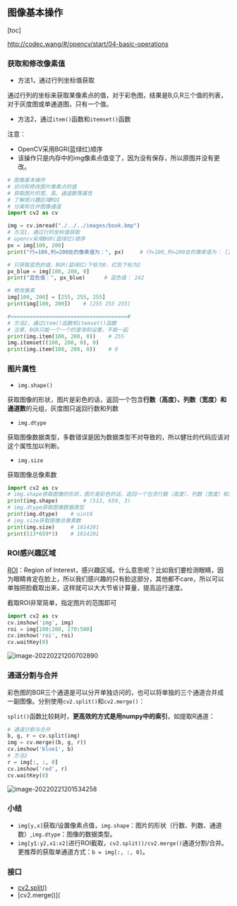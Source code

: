 ## 图像基本操作

[toc]

http://codec.wang/#/opencv/start/04-basic-operations

### 获取和修改像素值

- 方法1，通过行列坐标值获取

通过行列的坐标来获取某像素点的值，对于彩色图，结果是B,G,R三个值的列表，对于灰度图或单通道图，只有一个值。

- 方法2，通过`item()`函数和`itemset()`函数

注意：

- OpenCV采用BGR(蓝绿红)顺序
- 该操作只是内存中的img像素点值变了，因为没有保存，所以原图并没有更改。

```python
# 图像基本操作
# 访问和修改图片像素点的值
# 获取图片的宽、高、通道数等属性
# 了解感兴趣区域ROI
# 分离和合并图像通道
import cv2 as cv

img = cv.imread("./../../images/book.bmp")
# 方法1，通过行列坐标值获取
# opencv采用BGR(蓝绿红)顺序
px = img[100, 200]
print("行=100,列=200处的像素值为：", px)     # 行=100,列=200处的像素值为： [242 235 238]

# 只获取蓝色的值，BGR(蓝绿红)下标为0，红色下标为2
px_blue = img[100, 200, 0]
print("蓝色值：", px_blue)      # 蓝色值： 242

# 修改像素
img[100, 200] = [255, 255, 255]
print(img[100, 200])    # [255 255 255]

#=====================================#
# 方法2，通过item()函数和itemset()函数
# 注意，BGR只能一个一个的查询和设置，不能一起
print(img.item(100, 200, 0))    # 255
img.itemset((100, 200, 0), 0)
print(img.item(100, 200, 0))    # 0
```

### 图片属性

- `img.shape()`

获取图像的形状，图片是彩色的话，返回一个包含**行数（高度）、列数（宽度）和通道数**的元组，灰度图只返回行数和列数

- `img.dtype`

获取图像数据类型，多数错误是因为数据类型不对导致的，所以健壮的代码应该对这个属性加以判断。

- `img.size`

获取图像总像素数

```python
import cv2 as cv
# img.shape获取图像的形状，图片是彩色的话，返回一个包含行数（高度）、列数（宽度）和通道数的元组，灰度图只返回行数和列数：
print(img.shape)        # (513, 659, 3)
# img.dtype获取图像数据类型
print(img.dtype)    # uint8
# img.size获取图像总像素数
print(img.size)     # 1014201
print(513*659*3)    # 1014201
```

### ROI感兴趣区域

[ROI](https://baike.baidu.com/item/ROI/1125333#viewPageContent)：Region of Interest，感兴趣区域。什么意思呢？比如我们要检测眼睛，因为眼睛肯定在脸上，所以我们感兴趣的只有脸这部分，其他都不care，所以可以单独把脸截取出来，这样就可以大大节省计算量，提高运行速度。

截取ROI非常简单，指定图片的范围即可

```python
import cv2 as cv
cv.imshow('img', img)
roi = img[100:200, 270:500]
cv.imshow('roi', roi)
cv.waitKey(0)
```



![image-20220221200702890](https://gitee.com/tianzhendong/img/raw/master//images/202202221456888.png)

### 通道分割与合并

彩色图的BGR三个通道是可以分开单独访问的，也可以将单独的三个通道合并成一副图像。分别使用`cv2.split()`和`cv2.merge()`：

`split()`函数比较耗时，**更高效的方式是用numpy中的索引**，如提取R通道：

```python
# 通道分割与合并
b, g, r = cv.split(img)
img = cv.merge((b, g, r))
cv.imshow('blue1', b) 
# 方法2
r = img[:, :, 0]
cv.imshow('red', r)
cv.waitKey(0)
```

![image-20220221201534258](https://gitee.com/tianzhendong/img/raw/master//images/202202221456013.png)

### 小结

- `img[y,x]`获取/设置像素点值，`img.shape`：图片的形状（行数、列数、通道数）,`img.dtype`：图像的数据类型。
- `img[y1:y2,x1:x2]`进行ROI截取，`cv2.split()/cv2.merge()`通道分割/合并。更推荐的获取单通道方式：`b = img[:, :, 0]`。

### 接口

- [cv2.split()](https://docs.opencv.org/4.0.0/d2/de8/group__core__array.html#ga0547c7fed86152d7e9d0096029c8518a)
- [cv2.merge()](